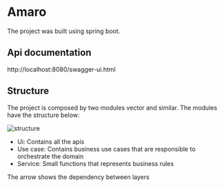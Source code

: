 # Amaro
The project was built using spring boot.

## Api documentation ##
http://localhost:8080/swagger-ui.html

## Structure ##
The project is composed by two modules vector and similar.
The modules have the structure below:

![structure](https://user-images.githubusercontent.com/9370679/65839080-4930d700-e2e0-11e9-86af-f1ce958d7cb9.png)

- Ui: Contains all the apis
- Use case: Contains business use cases that are responsible to orchestrate the domain
- Service: Small functions that represents business rules

The arrow shows the dependency between layers

